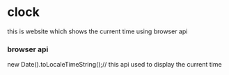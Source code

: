 # clock
this is website which shows the current time using browser api

### browser api

new Date().toLocaleTimeString();// this api used to display the current time
